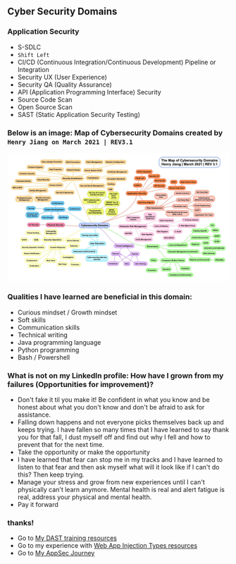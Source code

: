 ## Cyber Security Domains


### Application Security
- S-SDLC
- `Shift Left`
- CI/CD (Continuous Integration/Continuous Development) Pipeline or Integration
- Security UX (User Experience)
- Security QA (Quality Assurance)
- API (Application Programming Interface) Security
- Source Code Scan
- Open Source Scan
- SAST (Static Application Security Testing)

### Below is an image: Map of Cybersecurity Domains created by `Henry Jiang on March 2021 | REV3.1`
![Map of Cybersecurity Domains](Cyber_Domains.jpeg)

### Qualities I have learned are beneficial in this domain:
- Curious mindset / Growth mindset
- Soft skills
- Communication skills
- Technical writing 
- Java programming language 
- Python programming
- Bash / Powershell  

### What is not on my LinkedIn profile: How have I grown from my failures (Opportunities for improvement)?
- Don't fake it til you make it! Be confident in what you know and be honest about what you don't know and don't be afraid to ask for assistance. 
- Falling down happens and not everyone picks themselves back up and keeps trying. I have fallen so many times that I have learned to say thank you for that fall, I dust myself off and find out why I fell and how to prevent that for the next time.
- Take the opportunity or make the opportunity
- I have learned that fear can stop me in my tracks and I have learned to listen to that fear and then ask myself what will it look like if I can't do this? Then keep trying. 
- Manage your stress and grow from new experiences until I can't physically can't learn anymore. Mental health is real and alert fatigue is real, address your physical and mental health. 
- Pay it forward 

### thanks!
- Go to [My DAST training resources](https://github.com/yettsyjk/TransitioningToCyberSecurity_ApplicationSecurity/blob/main/DAST_resource.md)
- Go to my experience with [Web App Injection Types resources](https://github.com/yettsyjk/TransitioningToCyberSecurity_ApplicationSecurity/blob/main/WebAppInjectionTypes.md)
- Go to [My AppSec Journey ](https://github.com/yettsyjk/TransitioningToCyberSecurity_ApplicationSecurity/blob/main/TransitioningToCyberSecurity_ApplicationSecurity.md)
